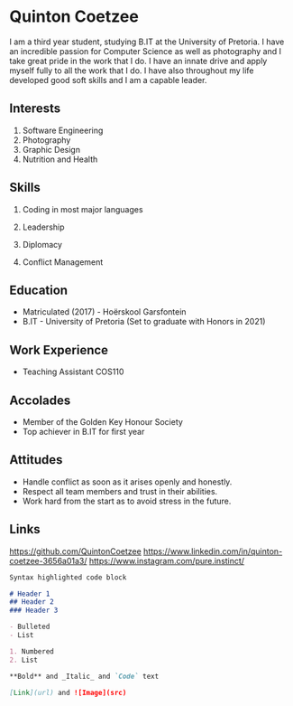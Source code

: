 # Quinton Coetzee

I am a third year student, studying B.IT at the University of Pretoria. I have an incredible passion for Computer Science as well as photography and I take great pride in the work that I do. I have an innate drive and apply myself fully to all the work that I do. I have also throughout my life developed good soft skills and I am a capable leader.

## Interests
1. Software Engineering
2. Photography
3. Graphic Design
4. Nutrition and Health

## Skills
1. Coding in most major languages
   
2. Leadership
3. Diplomacy
4. Conflict Management

## Education
+ Matriculated (2017) - Hoërskool Garsfontein
+ B.IT - University of Pretoria (Set to graduate with Honors in 2021)

## Work Experience 
+ Teaching Assistant COS110

## Accolades
+ Member of the Golden Key Honour Society
+ Top achiever in B.IT for first year 

## Attitudes
+ Handle conflict as soon as it arises openly and honestly.
+ Respect all team members and trust in their abilities.
+ Work hard from the start as to avoid stress in the future.

## Links
https://github.com/QuintonCoetzee
https://www.linkedin.com/in/quinton-coetzee-3656a01a3/
https://www.instagram.com/pure.instinct/

```markdown
Syntax highlighted code block

# Header 1
## Header 2
### Header 3

- Bulleted
- List

1. Numbered
2. List

**Bold** and _Italic_ and `Code` text

[Link](url) and ![Image](src)
```
